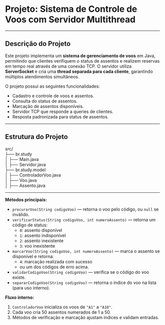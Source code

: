 # Projeto: Sistema de Controle de Voos com Servidor Multithread

---

## Descrição do Projeto

Este projeto implementa um **sistema de gerenciamento de voos** em Java, permitindo que clientes verifiquem o status de assentos e realizem reservas em tempo real através de uma conexão TCP. O servidor utiliza **ServerSocket** e cria uma **thread separada para cada cliente**, garantindo múltiplos atendimentos simultâneos.

O projeto possui as seguintes funcionalidades:

- Cadastro e controle de voos e assentos.
- Consulta do status de assentos.
- Marcação de assentos disponíveis.
- Servidor TCP que responde a queries de clientes.
- Resposta padronizada para status de assentos.
---

## Estrutura do Projeto

src/  
├── br.study  
│ ├── Main.java  
│ ├── Servidor.java  
├── br.study.model  
│ ├── ControladorVoo.java  
│ ├── Voo.java  
│ ├── Assento.java  

---
**Métodos principais:**

- `procurarVoo(String codigoVoo)` — retorna o voo pelo código, ou `null` se inválido.
- `verificarStatus(String codigoVoo, int numeroAssento)` — retorna um código de status:
    - `0`: assento disponível
    - `1`: assento indisponível
    - `2`: assento inexistente
    - `3`: voo inexistente
- `marcarVoo(String codigoVoo, int numeroAssento)` — marca o assento se disponível e retorna:
    - `4`: marcação realizada com sucesso
    - ou um dos códigos de erro acima.
- `validarCodigoVoo(String codigoVoo)` — verifica se o código do voo existe.
- `separarCodigoVoo(String codigoVoo)` — retorna o índice do voo na lista (para uso interno).

**Fluxo interno:**

1. `ControladorVoo` inicializa os voos de `"A1"` a `"A10"`.
2. Cada voo cria 50 assentos numerados de 1 a 50.
3. Métodos de verificação e marcação ajustam índices e validam entradas.